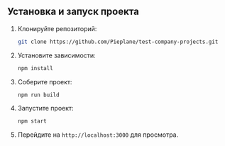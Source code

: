 ## Установка и запуск проекта

1. Клонируйте репозиторий:

   ```bash
   git clone https://github.com/Pieplane/test-company-projects.git
   ```

2. Установите зависимости:

   ```bash
   npm install
   ```

3. Соберите проект:

   ```bash
   npm run build
   ```

4. Запустите проект:

   ```bash
   npm start
   ```

5. Перейдите на `http://localhost:3000` для просмотра.
